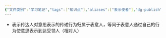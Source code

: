 ```yaml
---
{"文件类别":"学习笔记","tags":["知识点"],"aliases":["表示使者"],"dg-publish":true,"permalink":"/学习笔记/知识点/表示传达人/","dgPassFrontmatter":true,"noteIcon":""}
---
```


- 表示传达人对意思表示的传递行为归属于表意人，等同于表意人通过自己的行为使意思表示到达受领人（相对人）